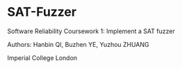 # SAT-Fuzzer

Software Reliability Coursework 1: Implement a SAT fuzzer

Authors: Hanbin QI, Buzhen YE, Yuzhou ZHUANG

Imperial College London